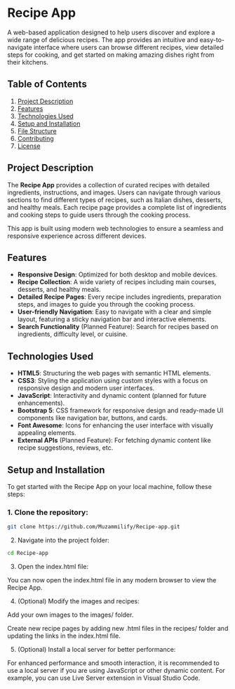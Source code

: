 # Recipe App

A web-based application designed to help users discover and explore a wide range of delicious recipes. The app provides an intuitive and easy-to-navigate interface where users can browse different recipes, view detailed steps for cooking, and get started on making amazing dishes right from their kitchens.

## Table of Contents
1. [Project Description](#project-description)
2. [Features](#features)
3. [Technologies Used](#technologies-used)
4. [Setup and Installation](#setup-and-installation)
5. [File Structure](#file-structure)
6. [Contributing](#contributing)
7. [License](#license)

## Project Description

The **Recipe App** provides a collection of curated recipes with detailed ingredients, instructions, and images. Users can navigate through various sections to find different types of recipes, such as Italian dishes, desserts, and healthy meals. Each recipe page provides a complete list of ingredients and cooking steps to guide users through the cooking process.

This app is built using modern web technologies to ensure a seamless and responsive experience across different devices.

## Features

- **Responsive Design**: Optimized for both desktop and mobile devices.
- **Recipe Collection**: A wide variety of recipes including main courses, desserts, and healthy meals.
- **Detailed Recipe Pages**: Every recipe includes ingredients, preparation steps, and images to guide you through the cooking process.
- **User-friendly Navigation**: Easy to navigate with a clear and simple layout, featuring a sticky navigation bar and interactive elements.
- **Search Functionality** (Planned Feature): Search for recipes based on ingredients, difficulty level, or cuisine.

## Technologies Used

- **HTML5**: Structuring the web pages with semantic HTML elements.
- **CSS3**: Styling the application using custom styles with a focus on responsive design and modern user interfaces.
- **JavaScript**: Interactivity and dynamic content (planned for future enhancements).
- **Bootstrap 5**: CSS framework for responsive design and ready-made UI components like navigation bar, buttons, and cards.
- **Font Awesome**: Icons for enhancing the user interface with visually appealing elements.
- **External APIs** (Planned Feature): For fetching dynamic content like recipe suggestions, reviews, etc.

## Setup and Installation

To get started with the Recipe App on your local machine, follow these steps:

### 1. Clone the repository:
```bash
git clone https://github.com/Muzammilify/Recipe-app.git
```

2. Navigate into the project folder:

```bash
cd Recipe-app
```

3. Open the index.html file:

You can now open the index.html file in any modern browser to view the Recipe App.

4. (Optional) Modify the images and recipes:

Add your own images to the images/ folder.

Create new recipe pages by adding new .html files in the recipes/ folder and updating the links in the index.html file.


5. (Optional) Install a local server for better performance:

For enhanced performance and smooth interaction, it is recommended to use a local server if you are using JavaScript or other dynamic content. For example, you can use Live Server extension in Visual Studio Code.
